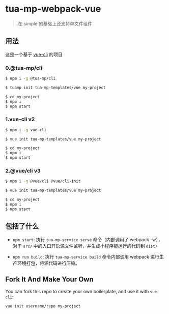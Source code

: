 # tua-mp-webpack-vue

> 在 simple 的基础上还支持单文件组件

## 用法

这是一个基于 [vue-cli](https://github.com/vuejs/vue-cli) 的项目

### 0.@tua-mp/cli

``` bash
$ npm i -g @tua-mp/cli

$ tuamp init tua-mp-templates/vue my-project

$ cd my-project
$ npm i
$ npm start
```

### 1.vue-cli v2

``` bash
$ npm i -g vue-cli

$ vue init tua-mp-templates/vue my-project

$ cd my-project
$ npm i
$ npm start
```

### 2.@vue/cli v3

``` bash
$ npm i -g @vue/cli @vue/cli-init

$ vue init tua-mp-templates/vue my-project

$ cd my-project
$ npm i
$ npm start
```

## 包括了什么

- `npm start`: 执行 `tua-mp-service serve` 命令（内部调用了 webpack -w），对于 `src/` 中的入口开启源文件监听，并生成小程序能运行的代码到 `dist/`

- `npm run build`: 执行 `tua-mp-service build` 命令内部调用 webpack 进行生产环境打包，将源代码进行压缩。

## Fork It And Make Your Own

You can fork this repo to create your own boilerplate, and use it with `vue-cli`:

``` bash
vue init username/repo my-project
```
